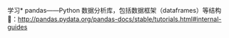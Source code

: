 学习* pandas——Python 数据分析库，包括数据框架（dataframes）等结构 
🔗：http://pandas.pydata.org/pandas-docs/stable/tutorials.html#internal-guides
